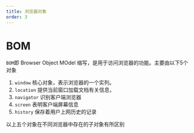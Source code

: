 ```yaml
---
title: 浏览器对象
order: 3
---
```


# BOM

`BOM`即 Browser Object MOdel 缩写，是用于访问浏览器的功能。主要由以下5个对象

1. `window` 核心对象，表示浏览器的一个实列。
1. `location` 提供当前窗口加载文档有关信息，
1. `navigator` 识别客户端浏览器
1. `screen` 表明客户端屏幕信息
1. `history` 保存着用户上网历史的记录

以上五个对象在不同浏览器中存在的子对象有所区别
